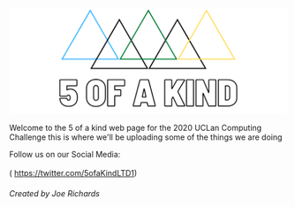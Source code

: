<img src="Facebook%20Banner.png" /><br/>

Welcome to the 5 of a kind web page for the 2020 UCLan Computing Challenge this is where we'll be uploading some of the things we are doing


Follow us on our Social Media: <br/>
[<img scr ="f_logo_RBG-Hex-Blue_512.png">](https://www.facebook.com/fiveofakindltd) <br/>  <img scr="Twitter_Logo_Blue.png">( https://twitter.com/5ofaKindLTD1)

###### Created by Joe Richards
